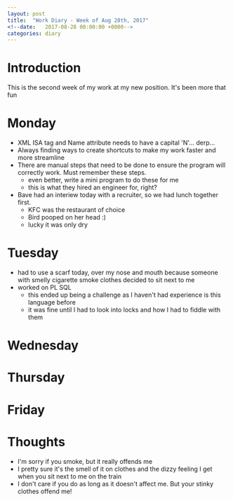 ```yaml
---
layout: post
title:  "Work Diary - Week of Aug 28th, 2017"
<!--date:   2017-08-28 00:00:00 +0000-->
categories: diary 
---
```


# Introduction

This is the second week of my work at my new position.
It's been more that fun

# Monday

- XML ISA tag and Name attribute needs to have a
  capital 'N'... derp...
- Always finding ways to create shortcuts to make my
  work faster and more streamline
- There are manual steps that need to be done to
  ensure the program will correctly work. Must remember
  these steps.
  - even better, write a mini program to do these for
    me
  - this is what they hired an engineer for, right?
- Bave had an interiew today with a recruiter, so we
  had lunch together first.
  - KFC was the restaurant of choice
  - Bird pooped on her head :)
  - lucky it was only dry

# Tuesday

- had to use a scarf today, over my nose and mouth
  because someone with smelly cigarette smoke clothes
  decided to sit next to me
- worked on PL SQL
  - this ended up being a challenge as I haven't had
    experience is this language before
  - it was fine until I had to look into locks and how
    I had to fiddle with them

# Wednesday 

# Thursday

# Friday

# Thoughts

- I'm sorry if you smoke, but it really offends me
- I pretty sure it's the smell of it on clothes and
  the dizzy feeling I get when you sit next to me on
  the train
- I don't care if you do as long as it doesn't affect
  me. But your stinky clothes offend me!

